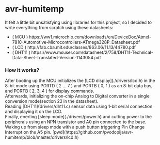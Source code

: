 # avr-humitemp
It felt a little bit unsatisfying using libraries for this project, so I decided to write everything from scratch using these datasheets: <br/>
<ul>
  <li>( MCU ) https://ww1.microchip.com/downloads/en/DeviceDoc/Atmel-7810-Automotive-Microcontrollers-ATmega328P_Datasheet.pdf </li>
  <li>( LCD ) http://fab.cba.mit.edu/classes/863.06/11.13/44780.pdf </li>
  <li>( DHT11 ) https://www.mouser.com/datasheet/2/758/DHT11-Technical-Data-Sheet-Translated-Version-1143054.pdf </li>
</ul>

<h3>How it works?</h3>
After booting up the MCU initializes the [LCD display](./drivers/lcd.h) in the 8-bit mode using PORTD ( 2 ... 7 ) and PORTB ( 0, 1 ) as an 8-bit data bus, and PORTB ( 2, 3, 4 )
for display commands.<br/>
Afterwards, initializing the on-chip Analog to Digital converter in a single conversion mode(section 23 in the datasheet). <br/>
Reading [DHT11](drivers/dht11.c) sensor data using 1-bit serial connection and displaying it on the LCD. <br/>
Finally, enerting [sleep mode](./drivers/power.h) and cutting power to the peripherals using an NPN transistor and A0 pin connected to the base. <br/>
Waking up from sleep mode with a push button triggering Pin Change Interrupt on the A5 pin.
[pwd](https://github.com/pvodopija/avr-humitemp/blob/master/drivers/lcd.h)
